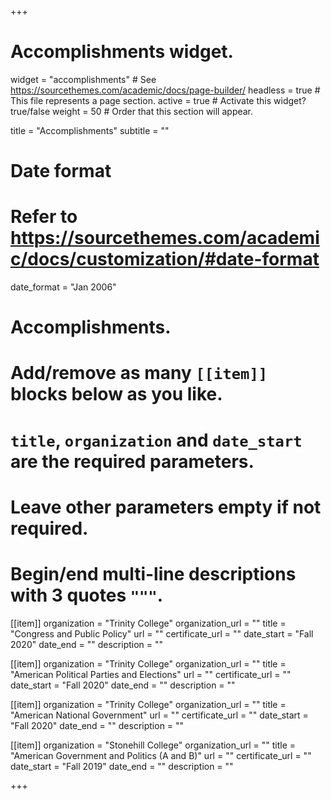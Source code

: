 +++
# Accomplishments widget.
widget = "accomplishments"  # See https://sourcethemes.com/academic/docs/page-builder/
headless = true  # This file represents a page section.
active = true  # Activate this widget? true/false
weight = 50  # Order that this section will appear.

title = "Accomplish&shy;ments"
subtitle = ""

# Date format
#   Refer to https://sourcethemes.com/academic/docs/customization/#date-format
date_format = "Jan 2006"

# Accomplishments.
#   Add/remove as many `[[item]]` blocks below as you like.
#   `title`, `organization` and `date_start` are the required parameters.
#   Leave other parameters empty if not required.
#   Begin/end multi-line descriptions with 3 quotes `"""`.

[[item]]
  organization = "Trinity College"
  organization_url = ""
  title = "Congress and Public Policy"
  url = ""
  certificate_url = ""
  date_start = "Fall 2020"
  date_end = ""
  description = ""
  
[[item]]
  organization = "Trinity College"
  organization_url = ""
  title = "American Political Parties and Elections"
  url = ""
  certificate_url = ""
  date_start = "Fall 2020"
  date_end = ""
  description = ""

[[item]]
  organization = "Trinity College"
  organization_url = ""
  title = "American National Government"
  url = ""
  certificate_url = ""
  date_start = "Fall 2020"
  date_end = ""
  description = ""

[[item]]
  organization = "Stonehill College"
  organization_url = ""
  title = "American Government and Politics (A and B)"
  url = ""
  certificate_url = ""
  date_start = "Fall 2019"
  date_end = ""
  description = ""

+++
